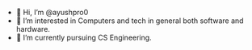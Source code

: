 - 👋 Hi, I’m @ayushpro0
- 👀 I’m interested in Computers and tech in general both software and hardware.
- 🌱 I’m currently pursuing CS Engineering.

<!---
ayushpro0/ayushpro0 is a ✨ special ✨ repository because its `README.md` (this file) appears on your GitHub profile.
You can click the Preview link to take a look at your changes.
--->
